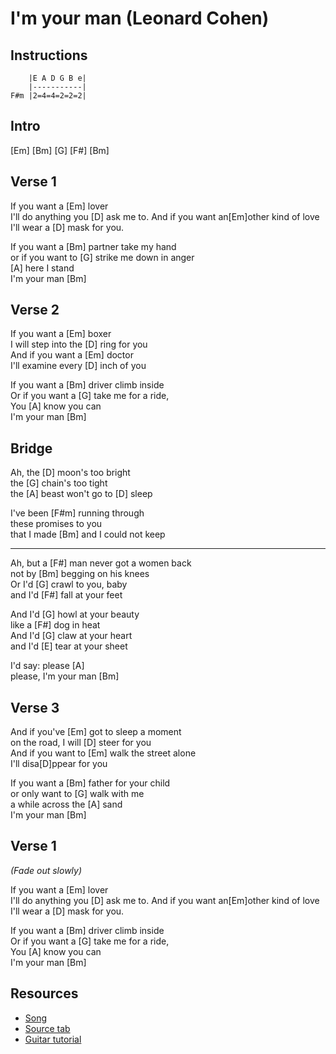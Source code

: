# I'm your man (Leonard Cohen)

## Instructions

```
    |E A D G B e|
    |-----------|
F#m |2=4=4=2=2=2|
```

## Intro

[Em] [Bm] [G] [F#] [Bm]

## Verse 1

If you want a [Em] lover  
I'll do anything you [D] ask me to.
And if you want an[Em]other kind of love  
I'll wear a [D] mask for you.

If you want a [Bm] partner take my hand  
or if you want to [G] strike me down in anger  
[A] here I stand  
I'm your man [Bm]

## Verse 2

If you want a [Em] boxer  
I will step into the [D] ring for you  
And if you want a [Em] doctor  
I'll examine every [D] inch of you

If you want a [Bm] driver climb inside  
Or if you want a [G] take me for a ride,  
You [A] know you can  
I'm your man [Bm]

## Bridge

Ah, the [D] moon's too bright  
the [G] chain's too tight  
the [A] beast won't go to [D] sleep

I've been [F#m] running through  
these promises to you  
that I made [Bm] and I could not keep

---

Ah, but a [F#] man never got a women back  
not by [Bm] begging on his knees  
Or I'd [G] crawl to you, baby  
and I'd [F#] fall at your feet

And I'd [G] howl at your beauty  
like a [F#] dog in heat  
And I'd [G] claw at your heart  
and I'd [E] tear at your sheet

I'd say: please [A]  
please, I'm your man [Bm]

## Verse 3

And if you've [Em] got to sleep a moment  
on the road, I will [D] steer for you  
And if you want to [Em] walk the street alone  
I'll disa[D]ppear for you

If you want a [Bm] father for your child  
or only want to [G] walk with me  
a while across the [A] sand  
I'm your man [Bm]

## Verse 1

_(Fade out slowly)_

If you want a [Em] lover  
I'll do anything you [D] ask me to.
And if you want an[Em]other kind of love  
I'll wear a [D] mask for you.

If you want a [Bm] driver climb inside  
Or if you want a [G] take me for a ride,  
You [A] know you can  
I'm your man [Bm]

## Resources

- [Song](https://www.youtube.com/watch?v=ttEMYvpoR-k)
- [Source tab](https://tabs.ultimate-guitar.com/tab/leonard-cohen/im-your-man-chords-64981)
- [Guitar tutorial](https://www.youtube.com/watch?v=M5_q2Zr6KRU)
